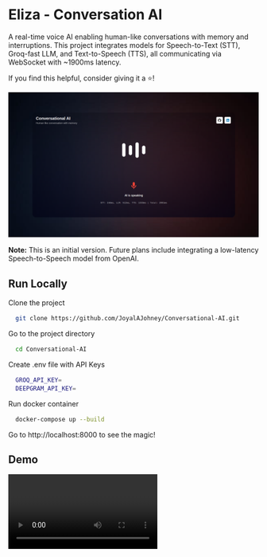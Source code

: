 
# Eliza - Conversation AI

A real-time voice AI enabling human-like conversations with memory and interruptions. This project integrates models for Speech-to-Text (STT), Groq-fast LLM, and Text-to-Speech (TTS), all communicating via WebSocket with ~1900ms latency.

If you find this helpful, consider giving it a ⭐!

![App Screenshot](https://raw.githubusercontent.com/JoyalAJohney/Conversational-AI/refs/heads/master/assets/eliza1.png)

**Note:** This is an initial version. Future plans include integrating a low-latency Speech-to-Speech model from OpenAI.



## Run Locally

Clone the project

```bash
  git clone https://github.com/JoyalAJohney/Conversational-AI.git
```

Go to the project directory

```bash
  cd Conversational-AI
```

Create .env file with API Keys

```bash
  GROQ_API_KEY=
  DEEPGRAM_API_KEY=
```

Run docker container

```bash
  docker-compose up --build
```

Go to http://localhost:8000 to see the magic!

## Demo

![Demo Video](https://github.com/JoyalAJohney/Conversational-AI/blob/master/assets/finalCut.mp4)

